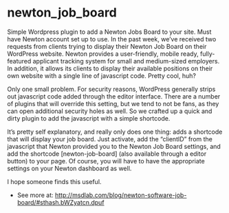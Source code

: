# newton_job_board
Simple Wordpress plugin to add a Newton Jobs Board to your site. Must have Newton account set up to use.
In the past week, we’ve received two requests from clients trying to display their Newton Job Board on their WordPress website. Newton provides a user-friendly, mobile ready, fully-featured applicant tracking system for small and medium-sized employers. In addition, it allows its clients to display their available positions on their own website with a single line of javascript code. Pretty cool, huh?

Only one small problem. For security reasons, WordPress generally strips out javascript code added through the editor interface. There are a number of plugins that will override this setting, but we tend to not be fans, as they can open additional security holes as well. So we crafted up a quick and dirty plugin to add the javascript with a simple shortcode.

It’s pretty self explanatory, and really only does one thing: adds a shortcode that will display your job board. Just activate, add the “clientID” from the javascript that Newton provided you to the Newton Job Board settings, and add the shortcode [newton-job-board] (also available through a editor button) to your page. Of course, you will have to have the appropriate settings on your Newton dashboard as well.

I hope someone finds this useful.
- See more at: http://msdlab.com/blog/newton-software-job-board/#sthash.bWZyatcn.dpuf
